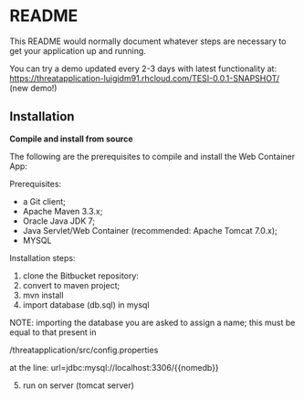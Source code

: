 # README #

This README would normally document whatever steps are necessary to get your application up and running.

You can try a demo updated every 2-3 days with latest functionality at:
https://threatapplication-luigidm91.rhcloud.com/TESI-0.0.1-SNAPSHOT/    (new demo!)

## Installation ##

**Compile and install from source**

The following are the prerequisites to compile and install the Web Container App:

Prerequisites:

* a Git client;
* Apache Maven 3.3.x;
* Oracle Java JDK 7;
* Java Servlet/Web Container (recommended: Apache Tomcat 7.0.x);
* MYSQL


Installation steps:

1) clone the Bitbucket repository:
2) convert to maven project;
3) mvn install
4) import database (db.sql) in mysql

NOTE: importing the database you are asked to assign a name; this must be equal to that present in

/threatapplication/src/config.properties

at the line: url=jdbc:mysql://localhost:3306/{{nomedb}} 

5) run on server (tomcat server) 